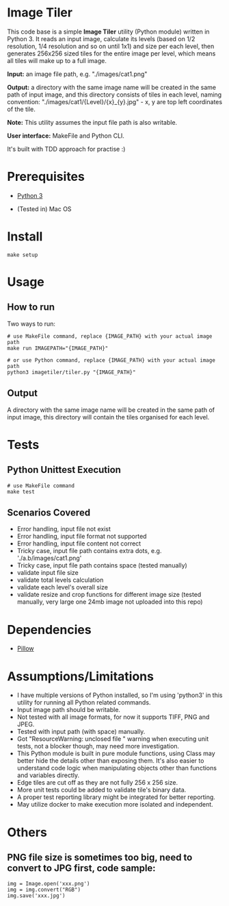 
# Image Tiler

This code base is a simple **Image Tiler** utility (Python module) written in Python 3. It reads an input image, calculate its levels (based on 1/2 resolution, 1/4 resolution and so on until 1x1) and size per each level, then generates 256x256 sized tiles for the entire image per level, which means all tiles will make up to a full image.

**Input:** an image file path, e.g. "./images/cat1.png"

**Output:** a directory with the same image name will be created in the same path of input image, and this directory consists of tiles in each level, naming convention: "./images/cat1/{Level}/{x}_{y}.jpg" - x, y are top left coordinates of the tile.

**Note:** This utility assumes the input file path is also writable.

**User interface:** MakeFile and Python CLI. 

It's built with TDD approach for practise :) 


# Prerequisites

-  [Python 3](https://www.python.org/downloads/)

- (Tested in) Mac OS

# Install

	make setup
	
# Usage

## How to run

Two ways to run:

	# use MakeFile command, replace {IMAGE_PATH} with your actual image path
	make run IMAGEPATH="{IMAGE_PATH}"

	# or use Python command, replace {IMAGE_PATH} with your actual image path
	python3 imagetiler/tiler.py "{IMAGE_PATH}"


## Output

A directory with the same image name will be created in the same path of input image, this directory will contain the tiles organised for each level.

# Tests

## Python Unittest Execution
   
    # use MakeFile command
	make test

## Scenarios Covered

-  Error handling, input file not exist
-  Error handling, input file format not supported
-  Error handling, input file content not correct
-  Tricky case, input file path contains extra dots, e.g. './a.b/images/cat1.png'
-  Tricky case, input file path contains space (tested manually)
-  validate input file size
-  validate total levels calculation
-  validate each level's overall size
-  validate resize and crop functions for different image size (tested manually, very large one 24mb image not uploaded into this repo)


# Dependencies

-  [Pillow](https://pillow.readthedocs.io/en/stable/)

# Assumptions/Limitations

-  I have multiple versions of Python installed, so I'm using 'python3' in this utility for running all Python related commands.
-  Input image path should be writable.
-  Not tested with all image formats, for now it supports TIFF, PNG and JPEG.
-  Tested with input path (with space) manually.
-  Got "ResourceWarning: unclosed file " warning when executing unit tests, not a blocker though, may need more investigation.
-  This Python module is built in pure module functions, using Class may better hide the details other than exposing them. 
It's also easier to understand code logic when manipulating objects other than functions and variables directly.
-  Edge tiles are cut off as they are not fully 256 x 256 size.
-  More unit tests could be added to validate tile's binary data.
-  A proper test reporting library might be integrated for better reporting.
-  May utilize docker to make execution more isolated and independent.

# Others

## PNG file size is sometimes too big, need to convert to JPG first, code sample:

	img = Image.open('xxx.png')
    img = img.convert("RGB")
	img.save('xxx.jpg')


 
